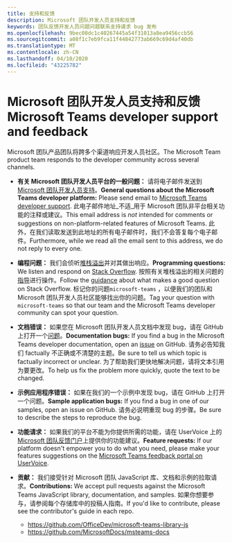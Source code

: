 ```yaml
---
title: 支持和反馈
description: Microsoft 团队开发人员支持和反馈
keywords: 团队反馈开发人员问题问题联系支持请求 bug 发布
ms.openlocfilehash: 9bec08dc1c40267445a54f31013a8ea9456ccb56
ms.sourcegitcommit: a08f1c7eb9fca11f44842773ab669c69d4af40db
ms.translationtype: MT
ms.contentlocale: zh-CN
ms.lasthandoff: 04/10/2020
ms.locfileid: "43225782"
---
```

# <a name="microsoft-teams-developer-support-and-feedback"></a><span data-ttu-id="378b3-104">Microsoft 团队开发人员支持和反馈</span><span class="sxs-lookup"><span data-stu-id="378b3-104">Microsoft Teams developer support and feedback</span></span>  

<span data-ttu-id="378b3-105">Microsoft 团队产品团队将跨多个渠道响应开发人员社区。</span><span class="sxs-lookup"><span data-stu-id="378b3-105">The Microsoft Team product team responds to the developer community across several channels.</span></span>

- <span data-ttu-id="378b3-106">**有关 Microsoft 团队开发人员平台的一般问题：** 请将电子邮件发送到[Microsoft 团队开发人员支持](mailto:microsoftteamsdev@microsoft.com)。</span><span class="sxs-lookup"><span data-stu-id="378b3-106">**General questions about the Microsoft Teams developer platform:** Please send email to [Microsoft Teams developer support](mailto:microsoftteamsdev@microsoft.com).</span></span> <span data-ttu-id="378b3-107">此电子邮件地址_不适_用于 Microsoft 团队非平台相关功能的注释或建议。</span><span class="sxs-lookup"><span data-stu-id="378b3-107">This email address is _not_ intended for comments or suggestions on non-platform-related features of Microsoft Teams.</span></span> <span data-ttu-id="378b3-108">此外，在我们读取发送到此地址的所有电子邮件时，我们不会答复每个电子邮件。</span><span class="sxs-lookup"><span data-stu-id="378b3-108">Furthermore, while we read all the email sent to this address, we do not reply to every one.</span></span>

- <span data-ttu-id="378b3-109">**编程问题：** 我们会侦听[堆栈溢出](http://stackoverflow.com/questions/tagged/microsoft-teams)并对其做出响应。</span><span class="sxs-lookup"><span data-stu-id="378b3-109">**Programming questions:** We listen and respond on [Stack Overflow](http://stackoverflow.com/questions/tagged/microsoft-teams).</span></span> <span data-ttu-id="378b3-110">按照有关堆栈溢出的相关问题的[指导](http://stackoverflow.com/tour)进行操作。</span><span class="sxs-lookup"><span data-stu-id="378b3-110">Follow the [guidance](http://stackoverflow.com/tour) about what makes a good question on Stack Overflow.</span></span> <span data-ttu-id="378b3-111">标记你的问题`microsoft-teams` ，以便我们的团队和 Microsoft 团队开发人员社区能够找出你的问题。</span><span class="sxs-lookup"><span data-stu-id="378b3-111">Tag your question with `microsoft-teams` so that our team and the Microsoft Teams developer community can spot your question.</span></span>

- <span data-ttu-id="378b3-112">**文档错误：** 如果您在 Microsoft 团队开发人员文档中发现 bug，请在 GitHub 上打开一个[问题](https://github.com/MicrosoftDocs/msteams-docs/issues)。</span><span class="sxs-lookup"><span data-stu-id="378b3-112">**Documentation bugs:** If you find a bug in the Microsoft Teams developer documentation, open an [issue](https://github.com/MicrosoftDocs/msteams-docs/issues) on GitHub.</span></span> <span data-ttu-id="378b3-113">请务必告知我们 factually 不正确或不清楚的主题。</span><span class="sxs-lookup"><span data-stu-id="378b3-113">Be sure to tell us which topic is factually incorrect or unclear.</span></span> <span data-ttu-id="378b3-114">为了帮助我们更快地解决问题，请将文本引用为要更改。</span><span class="sxs-lookup"><span data-stu-id="378b3-114">To help us fix the problem more quickly, quote the text to be changed.</span></span>

- <span data-ttu-id="378b3-115">**示例应用程序错误：** 如果在我们的一个示例中发现 bug，请在 GitHub 上打开一个问题。</span><span class="sxs-lookup"><span data-stu-id="378b3-115">**Sample application bugs:** If you find a bug in one of our samples, open an issue on GitHub.</span></span> <span data-ttu-id="378b3-116">请务必说明重现 bug 的步骤。</span><span class="sxs-lookup"><span data-stu-id="378b3-116">Be sure to describe the steps to reproduce the bug.</span></span>

- <span data-ttu-id="378b3-117">**功能请求：** 如果我们的平台不能为你提供所需的功能，请在 UserVoice 上的[Microsoft 团队反馈门户](https://aka.ms/microsoftteamsplatformsuggestions)上提供你的功能建议。</span><span class="sxs-lookup"><span data-stu-id="378b3-117">**Feature requests:** If our platform doesn't empower you to do what you need, please make your features suggestions on the [Microsoft Teams feedback portal on UserVoice](https://aka.ms/microsoftteamsplatformsuggestions).</span></span>

- <span data-ttu-id="378b3-118">**贡献：** 我们接受针对 Microsoft 团队 JavaScript 库、文档和示例的拉取请求。</span><span class="sxs-lookup"><span data-stu-id="378b3-118">**Contributions:** We accept pull requests against the Microsoft Teams JavaScript library, documentation, and samples.</span></span> <span data-ttu-id="378b3-119">如果你想要参与，请参阅每个存储库中的投稿人指南。</span><span class="sxs-lookup"><span data-stu-id="378b3-119">If you'd like to contribute, please see the contributor's guide in each repo.</span></span>

  * https://github.com/OfficeDev/microsoft-teams-library-js
  * https://github.com/MicrosoftDocs/msteams-docs
